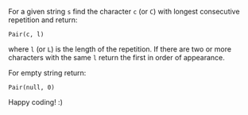 <p>For a given string <code>s</code> find the character <code>c</code> (or <code>C</code>) with longest consecutive repetition and return:</p>
<pre style="display: none;"><code class="language-c"><span class="cm-variable">c</span>
(<span class="cm-variable">assign</span> <span class="cm-variable">l</span> <span class="cm-variable">to</span> <span class="cm-variable">pointer</span>)
</code></pre>
<pre style="display: none;"><code class="language-cpp"><span class="cm-variable">std::pair</span><span class="cm-operator">&lt;</span><span class="cm-type">char</span>, <span class="cm-type">unsigned</span> <span class="cm-type">int</span><span class="cm-operator">&gt;</span>(<span class="cm-variable">c</span>, <span class="cm-variable">l</span>)
</code></pre>
<pre style="display: none;"><code class="language-lua">{ <span class="cm-variable">character</span> = <span class="cm-variable">c</span>, <span class="cm-variable">length</span> = <span class="cm-variable">l</span> }
</code></pre>
<pre style="display: none;"><code class="language-go"><span class="cm-keyword">type</span> <span class="cm-variable">Result</span> <span class="cm-keyword">struct</span> {
    <span class="cm-variable">C</span> <span class="cm-keyword">rune</span> <span class="cm-comment">// character</span>
    <span class="cm-variable">L</span> <span class="cm-keyword">int</span>  <span class="cm-comment">// count</span>
}
</code></pre>
<pre style="display: none;"><code class="language-python">(<span class="cm-variable">c</span>, <span class="cm-variable">l</span>)
</code></pre>
<pre style="display: none;"><code class="language-haskell"><span class="cm-builtin">Just</span> (<span class="cm-builtin">Char</span>, <span class="cm-builtin">Int</span>)
</code></pre>
<pre style="display: none;"><code class="language-csharp"><span class="cm-variable">Tuple</span><span class="cm-operator">&lt;</span><span class="cm-type">char</span><span class="cm-operator">?</span>, <span class="cm-type">int</span><span class="cm-operator">&gt;</span>(<span class="cm-variable">c</span>, <span class="cm-variable">l</span>)
</code></pre>
<pre style="display: none;"><code class="language-shell"><span class="cm-comment"># in Shell a String of comma-separated values</span>
c,l
</code></pre>
<pre style="display: none;"><code class="language-javascript">[<span class="cm-variable">c</span>, <span class="cm-variable">l</span>]
</code></pre>
<pre style="display: none;"><code class="language-php">[<span class="cm-variable-2">$c</span>, <span class="cm-variable-2">$l</span>]
</code></pre>
<pre style="display: none;"><code class="language-ruby">[<span class="cm-variable">c</span>, <span class="cm-variable">l</span>]
</code></pre>
<pre style="display: none;"><code class="language-groovy">[<span class="cm-variable">c</span>, <span class="cm-variable">l</span>]
</code></pre>
<pre style="display: none;"><code class="language-coffeescript"><span class="cm-punctuation">[</span><span class="cm-variable">c</span><span class="cm-punctuation">,</span> <span class="cm-variable">l</span><span class="cm-punctuation">]</span>
</code></pre>
<pre style="display: none;"><code class="language-java"><span class="cm-type">Object</span>[]{<span class="cm-variable">c</span>, <span class="cm-variable">l</span>};
</code></pre>
<pre style="display: none;"><code class="language-typescript">[<span class="cm-variable">c</span>, <span class="cm-variable">l</span>]: [<span class="cm-variable">string</span>, <span class="cm-variable">number</span>]
</code></pre>
<pre style="display: none;"><code class="language-scala"><span class="cm-variable">Some</span>(<span class="cm-variable">c</span>, <span class="cm-variable">l</span>)
</code></pre>
<pre style="display: none;"><code class="language-ocaml"><span class="cm-variable">Some</span> (<span class="cm-variable">c</span>, <span class="cm-variable">l</span>)
</code></pre>
<pre style="display: none;"><code class="language-nim">(<span class="cm-variable">c</span>, <span class="cm-variable">l</span>)
</code></pre>
<pre><code class="language-kotlin"><span class="cm-type">Pair</span>(<span class="cm-variable">c</span>, <span class="cm-variable">l</span>)
</code></pre>
<pre style="display: none;"><code class="language-vb"><span class="cm-variable">Tuple</span>(<span class="cm-keyword">Of</span> <span class="cm-keyword">Char</span><span class="cm-error">?</span>, <span class="cm-keyword">Integer</span><span class="cm-operator">&gt;</span>(<span class="cm-variable">c</span>, <span class="cm-variable">l</span>)
</code></pre>
<pre style="display: none;"><code class="language-elixir">{<span class="cm-variable">c</span>, <span class="cm-variable">l</span>}
</code></pre>
<pre style="display: none;"><code class="language-rust"><span class="cm-builtin">Some</span>((<span class="cm-variable">c</span>, <span class="cm-variable">l</span>))
</code></pre>
<pre style="display: none;"><code class="language-perl">[<span class="cm-meta">c</span>, <span class="cm-meta">l</span>]
</code></pre>
<p>where <code>l</code> (or <code>L</code>) is the length of the repetition. If there are two or more characters with the same <code>l</code> return the first in order of appearance.</p>
<p>For empty string return:</p>
<pre style="display: none;"><code class="language-c"><span class="cm-string">'\0'</span>
(<span class="cm-variable">assign</span> <span class="cm-number">0</span> <span class="cm-variable">to</span> <span class="cm-variable">pointer</span>)
</code></pre>
<pre style="display: none;"><code class="language-cpp"><span class="cm-variable">std::nullopt</span>
</code></pre>
<pre style="display: none;"><code class="language-lua">{<span class="cm-variable">character</span> = <span class="cm-string">""</span>, <span class="cm-variable">length</span> = <span class="cm-number">0</span> }
</code></pre>
<pre style="display: none;"><code class="language-go"><span class="cm-variable">Result</span>{}
</code></pre>
<pre style="display: none;"><code class="language-python">(<span class="cm-string">''</span>, <span class="cm-number">0</span>)
</code></pre>
<pre style="display: none;"><code class="language-haskell"><span class="cm-builtin">Nothing</span>
</code></pre>
<pre style="display: none;"><code class="language-csharp"><span class="cm-variable">Tuple</span><span class="cm-operator">&lt;</span><span class="cm-type">char</span><span class="cm-operator">?</span>, <span class="cm-type">int</span><span class="cm-operator">&gt;</span>(<span class="cm-atom">null</span>, <span class="cm-number">0</span>)
</code></pre>
<pre style="display: none;"><code class="language-shell">,0
</code></pre>
<pre style="display: none;"><code class="language-javascript">[<span class="cm-string">""</span>, <span class="cm-number">0</span>]
</code></pre>
<pre style="display: none;"><code class="language-php">[<span class="cm-string">"</span><span class="cm-string">"</span>, <span class="cm-number">0</span>]
</code></pre>
<pre style="display: none;"><code class="language-groovy">[<span class="cm-string">""</span>, <span class="cm-number">0</span>]
</code></pre>
<pre style="display: none;"><code class="language-ruby">[<span class="cm-string">""</span>, <span class="cm-number">0</span>]
</code></pre>
<pre style="display: none;"><code class="language-coffeescript"><span class="cm-punctuation">[</span><span class="cm-string">""</span><span class="cm-punctuation">,</span> <span class="cm-number">0</span><span class="cm-punctuation">]</span>
</code></pre>
<pre style="display: none;"><code class="language-java"><span class="cm-type">Object</span>[]{<span class="cm-string">""</span>, <span class="cm-number">0</span>}
</code></pre>
<pre style="display: none;"><code class="language-typescript">[<span class="cm-string">""</span>, <span class="cm-number">0</span>]
</code></pre>
<pre style="display: none;"><code class="language-scala"><span class="cm-variable">None</span>
</code></pre>
<pre style="display: none;"><code class="language-ocaml"><span class="cm-variable">None</span>
</code></pre>
<pre style="display: none;"><code class="language-nim">(<span class="cm-string">'\0'</span>, <span class="cm-number">0</span>)
</code></pre>
<pre><code class="language-kotlin"><span class="cm-type">Pair</span>(<span class="cm-atom">null</span>, <span class="cm-number">0</span>)
</code></pre>
<pre style="display: none;"><code class="language-vb"><span class="cm-variable">Tuple</span>(<span class="cm-keyword">Of</span> <span class="cm-keyword">Char</span><span class="cm-error">?</span>, <span class="cm-keyword">Integer</span>)(<span class="cm-keyword">Nothing</span>, <span class="cm-number">0</span>)
</code></pre>
<pre style="display: none;"><code class="language-elixir">{<span class="cm-string">""</span>, <span class="cm-number">0</span>}
</code></pre>
<pre style="display: none;"><code class="language-rust"><span class="cm-builtin">None</span>
</code></pre>
<pre style="display: none;"><code class="language-swift"><span class="cm-punctuation">[</span><span class="cm-string">""</span><span class="cm-punctuation">:</span> <span class="cm-number">0</span><span class="cm-punctuation">]</span>
</code></pre>
<pre style="display: none;"><code class="language-perl">[<span class="cm-string">""</span>, <span class="cm-number">0</span>]
</code></pre>
<p>Happy coding! :)</p>
